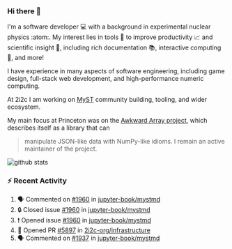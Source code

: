 ### Hi there 👋 

I'm a software developer 💻 with a background in experimental nuclear physics :atom:. My interest lies in tools :wrench: to improve productivity :chart_with_upwards_trend: and scientific insight :telescope:, including rich documentation 📚, interactive computing 🧮, and more! 

I have experience in many aspects of software engineering, including game design, full-stack web development, and high-performance numeric computing. 

At 2i2c I am working on [MyST](https://github.com/jupyter-book/mystmd) community building, tooling, and wider ecosystem. 

My main focus at Princeton was on the [Awkward Array project](awkward-array.org/), which describes itself as a library that can 
> manipulate JSON-like data with NumPy-like idioms. I remain an active maintainer of the project. 

![github stats](https://github-readme-stats.vercel.app/api?username=agoose77&show_icons=true&hide_rank=true&hide_title=true&bg_color=30,e76445,904e95&text_color=efe3ec&icon_color=efe3ec)
<!--
**agoose77/agoose77** is a ✨ _special_ ✨ repository because its `README.md` (this file) appears on your GitHub profile.

Here are some ideas to get you started:

- 🔭 I’m currently working on ...
- 🌱 I’m currently learning ...
- 👯 I’m looking to collaborate on ...
- 🤔 I’m looking for help with ...
- 💬 Ask me about ...
- 📫 How to reach me: ...
- 😄 Pronouns: ...
- ⚡ Fun fact: ...
-->

### :zap: Recent Activity

<!--START_SECTION:activity-->
1. 🗣 Commented on [#1960](https://github.com/jupyter-book/mystmd/issues/1960#issuecomment-2793494805) in [jupyter-book/mystmd](https://github.com/jupyter-book/mystmd)
2. 🔒 Closed issue [#1960](https://github.com/jupyter-book/mystmd/issues/1960) in [jupyter-book/mystmd](https://github.com/jupyter-book/mystmd)
3. ❗ Opened issue [#1960](https://github.com/jupyter-book/mystmd/issues/1960) in [jupyter-book/mystmd](https://github.com/jupyter-book/mystmd)
4. 💪 Opened PR [#5897](https://github.com/2i2c-org/infrastructure/pull/5897) in [2i2c-org/infrastructure](https://github.com/2i2c-org/infrastructure)
5. 🗣 Commented on [#1937](https://github.com/jupyter-book/mystmd/pull/1937#issuecomment-2789963713) in [jupyter-book/mystmd](https://github.com/jupyter-book/mystmd)
<!--END_SECTION:activity-->
